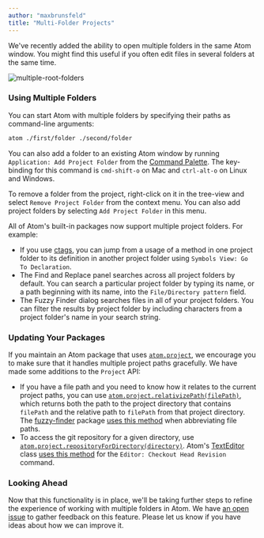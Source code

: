 ```yaml
---
author: "maxbrunsfeld"
title: "Multi-Folder Projects"
---
```


We've recently added the ability to open multiple folders in the same Atom window. You might find this useful if you often edit files in several folders at the same time.

<!--more-->

![multiple-root-folders](https://cloud.githubusercontent.com/assets/326587/7014346/b4776588-dc78-11e4-9354-96145a4e333d.png)

### Using Multiple Folders

You can start Atom with multiple folders by specifying their paths as command-line arguments:

```sh
atom ./first/folder ./second/folder
```

You can also add a folder to an existing Atom window by running `Application: Add Project Folder` from the [Command Palette](https://flight-manual.atom.io/getting-started/sections/atom-basics/). The key-binding for this command is `cmd-shift-o` on Mac and `ctrl-alt-o` on Linux and Windows.

To remove a folder from the project, right-click on it in the tree-view and select `Remove Project Folder` from the context menu. You can also add project folders by selecting `Add Project Folder` in this menu.

All of Atom's built-in packages now support multiple project folders. For example:

- If you use [ctags](http://ctags.sourceforge.net/), you can jump from a usage of a method in one project folder to its definition in another project folder using `Symbols View: Go To Declaration`.
- The Find and Replace panel searches across all project folders by default. You can search a particular project folder by typing its name, or a path beginning with its name, into the `File/Directory pattern` field.
- The Fuzzy Finder dialog searches files in all of your project folders. You can filter the results by project folder by including characters from a project folder's name in your search string.

### Updating Your Packages

If you maintain an Atom package that uses [`atom.project`](https://atom.io/docs/api/latest/Project), we encourage you to make sure that it handles multiple project paths gracefully. We have made some additions to the `Project` API:

- If you have a file path and you need to know how it relates to the current project paths, you can use [`atom.project.relativizePath(filePath)`](https://atom.io/docs/api/latest/Project#instance-relativizePath), which returns both the path to the project directory that contains `filePath` and the relative path to `filePath` from that project directory. The [fuzzy-finder](https://github.com/atom/fuzzy-finder) package [uses this method](https://github.com/atom/fuzzy-finder/blob/5a9c0a4f26691f723571bc3b68f15e4938aa8cf0/lib/fuzzy-finder-view.coffee#L153) when abbreviating file paths.
- To access the git repository for a given directory, use [`atom.project.repositoryForDirectory(directory)`](https://atom.io/docs/api/latest/Project#instance-repositoryForDirectory). Atom's [TextEditor](https://atom.io/docs/api/latest/TextEditor) class [uses this method](https://github.com/atom/atom/blob/74a627d41b41ce39e0a5ad43a08dbd4ce2a46fcc/src/text-editor.coffee#L593) for the `Editor: Checkout Head Revision` command.

### Looking Ahead

Now that this functionality is in place, we'll be taking further steps to refine the experience of working with multiple folders in Atom. We have [an open issue](https://github.com/atom/atom/issues/5728) to gather feedback on this feature. Please let us know if you have ideas about how we can improve it.
